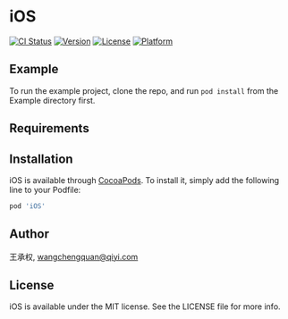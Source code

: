 # iOS

[![CI Status](https://img.shields.io/travis/王承权/iOS.svg?style=flat)](https://travis-ci.org/王承权/iOS)
[![Version](https://img.shields.io/cocoapods/v/iOS.svg?style=flat)](https://cocoapods.org/pods/iOS)
[![License](https://img.shields.io/cocoapods/l/iOS.svg?style=flat)](https://cocoapods.org/pods/iOS)
[![Platform](https://img.shields.io/cocoapods/p/iOS.svg?style=flat)](https://cocoapods.org/pods/iOS)

## Example

To run the example project, clone the repo, and run `pod install` from the Example directory first.

## Requirements

## Installation

iOS is available through [CocoaPods](https://cocoapods.org). To install
it, simply add the following line to your Podfile:

```ruby
pod 'iOS'
```

## Author

王承权, wangchengquan@qiyi.com

## License

iOS is available under the MIT license. See the LICENSE file for more info.
